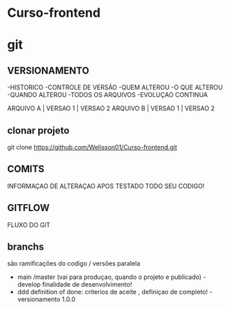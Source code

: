 # Curso-frontend


# git
## VERSIONAMENTO
-HISTORICO
-CONTROLE DE VERSÃO
-QUEM ALTEROU
-O QUE ALTEROU 
-QUANDO ALTEROU 
-TODOS OS ARQUIVOS 
-EVOLUÇAO CONTINUA

ARQUIVO  A  | VERSAO 1 | VERSAO 2
ARQUIVO B | VERSAO 1 | VERSAO 2

## clonar projeto
git clone https://github.com/Welisson01/Curso-frontend.git

## COMITS
INFORMAÇAO DE ALTERAÇAO 
APOS TESTADO TODO SEU CODIGO! 

## GITFLOW

FLUXO DO GIT 

## branchs
são ramificações do codigo / versões paralela

- main /master (vai para produçao, quando o projeto e publicado)
-develop finalidade de desenvolvimento!
- ddd definition of done: criterios de aceite , definiçao de completo!
-versionamento 1.0.0